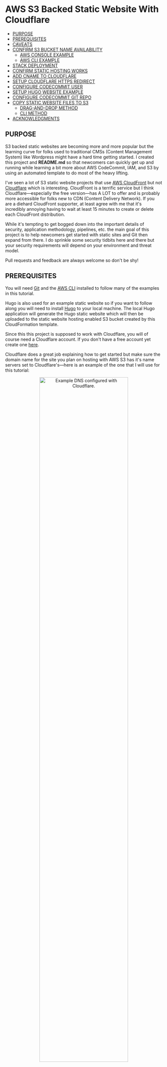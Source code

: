 # AWS S3 Backed Static Website With Cloudflare

- [PURPOSE](#purpose)
- [PREREQUISITES](#prerequisites)
- [CAVEATS](#caveats)
- [CONFIRM S3 BUCKET NAME AVAILABILITY](#confirm-s3-bucket-name-availability)
  - [AWS CONSOLE EXAMPLE](#aws-console-example)
  - [AWS CLI EXAMPLE](#aws-cli-example)
- [STACK DEPLOYMENT](#stack-deployment)
- [CONFIRM STATIC HOSTING WORKS](#confirm-static-hosting-works)
- [ADD CNAME TO CLOUDFLARE](#add-cname-to-cloudflare)
- [SETUP CLOUDFLARE HTTPS REDIRECT](#setup-cloudflare-https-redirect)
- [CONFIGURE CODECOMMIT USER](#configure-codecommit-user)
- [SETUP HUGO WEBSITE EXAMPLE](#setup-hugo-website-example)
- [CONFIGURE CODECOMMIT GIT REPO](#configure-codecommit-git-repo)
- [COPY STATIC WEBSITE FILES TO S3](#copy-static-website-files-to-s3)
  - [DRAG-AND-DROP METHOD](#drag-and-drop-method)
  - [CLI METHOD](#cli-method)
- [ACKNOWLEDGMENTS](#acknowledgments)

## PURPOSE

S3 backed static websites are becoming more and more popular but the learning curve for folks used to traditional CMSs (Content Management System) like Wordpress might have a hard time getting started. I created this project and __README.md__ so that newcomers can quickly get up and running while learning a bit more about AWS CodeCommit, IAM, and S3 by using an automated template to do most of the heavy lifting.

I've seen a lot of S3 static website projects that use [AWS CloudFront](http://docs.aws.amazon.com/AmazonCloudFront/latest/DeveloperGuide/Introduction.html) but not [Cloudflare](https://www.Cloudflare.com/) which is interesting. CloudFront is a terrific service but I think Cloudflare&mdash;especially the free version&mdash;has A LOT to offer and is probably more accessible for folks new to CDN (Content Delivery Network). If you are a diehard CloudFront supporter, at least agree with me that it's incredibly annoying having to wait at least 15 minutes to create or delete each CloudFront distribution.

While it's tempting to get bogged down into the important details of security, application methodology, pipelines, etc. the main goal of this project is to help newcomers get started with static sites and Git then expand from there. I do sprinkle some security tidbits here and there but your security requirements will depend on your environment and threat model.

Pull requests and feedback are always welcome so don't be shy!

## PREREQUISITES

You will need [Git](https://git-scm.com/downloads) and the [AWS CLI](http://docs.aws.amazon.com/cli/latest/userguide/installing.html) installed to follow many of the examples in this tutorial.

Hugo is also used for an example static website so if you want to follow along you will need to install [Hugo](https://gohugo.io/getting-started/installing/) to your local machine. The local Hugo application will generate the Hugo static website which will then be uploaded to the static website hosting enabled S3 bucket created by this CloudFormation template.

Since this this project is supposed to work with Cloudflare, you will of course need a Cloudflare account. If you don't have a free account yet create one [here](https://www.Cloudflare.com/a/sign-up).

Cloudflare does a great job explaining how to get started but make sure the domain name for the site you plan on hosting with AWS S3 has it's name servers set to Cloudflare's&mdash;here is an example of the one that I will use for this tutorial:

<p align="center">
<img src="https://github.com/virtualjj/aws-s3-backed-cloudflare-static-website/blob/master/images/readme/prereq-000-confirm-cloudflare-dns-setup.jpg" alt="Example DNS configured with Cloudflare." height="75%" width="75%">
</p>

Notice the red arrow pointing to __SSL:Flexible__&mdash;that brings us to a small caveat&hellip;

## CAVEATS

Combining S3 static web hosting buckets with Cloudflare will allow you to enable HTTPS but it's not true end-to-end TLS. Actually, you wouldn't have it with CloudFront + AWS generated TLS certificates ([ACM](https://aws.amazon.com/certificate-manager/)) either because static web hosting enabled S3 buckets do not work with HTTPS as an ***origin*** anyway:

> If your Amazon S3 bucket is configured as a website endpoint, you can't configure CloudFront to use HTTPS to communicate with your origin because Amazon S3 doesn't support HTTPS connections in that configuration.

Source: http://docs.aws.amazon.com/AmazonCloudFront/latest/DeveloperGuide/using-https-cloudfront-to-s3-origin.html

You will need to set Cloudflare's SSL option to **Flexible** which means that your visitors will connect to your web site over TLS to Cloudflare's CDN and then Cloudflare will connect to your AWS S3 origin (i.e. static website bucket) *unencrypted*. This shouldn't be an issue for personal blogs or small websites but I wanted to clarify this caveat as it could be a showstopper for some. Details about Cloudflare's SSL options can be referenced [here](https://support.Cloudflare.com/hc/en-us/articles/204144518-SSL-FAQ).

The only real advantage of using CloudFront instead of Cloudflare when it comes to TLS certificates *for a lot of people* is that with AWS you get your own certificate (i.e. not shared) that can be used on your CloudFront distribution while Cloudflare's free version is actually a shared certificate. If you aren't sure what I'm talking about here is what you see when you view the certificate properties of a Cloudflare shared TLS certificate:

<p align="center">
<img src="https://github.com/virtualjj/aws-s3-backed-cloudflare-static-website/blob/master/images/readme/cloudflare-tls-cert-sharing-example.jpg" alt="Example of a Cloudflare shared TLS certificate." height="75%" width="75%">
</p>

If you are coming from traditional web hosting I thought this caveat might be important to highlight. Now on to the fun stuff!

## CONFIRM S3 BUCKET NAME AVAILABILITY

Before launching the stack confirm whether or not your domain name is available on S3. S3 is a global service so if ***example.com***&mdash;for example&mdash;is already taken, it's taken in all regions and ***all*** AWS accounts. This is important to note as the stack will fail if the S3 bucket already exists but not in your region and/or AWS account.

Check by either creating a bucket in the AWS console or trying to list the contents of the bucket using the AWS CLI.

### AWS CONSOLE EXAMPLE

This is the error you'll get if the bucket is already claimed:

<p align="center">
<img src="https://github.com/virtualjj/aws-s3-backed-cloudflare-static-website/blob/master/images/readme/confirms3-000-s3-bucket-available-console.jpg" alt="Example DNS configured with Cloudflare." height="75%" width="75%">
</p>

If you were able to create the bucket, don't delete it per AWS's advice:

> If you want to continue to use the same bucket name, don't delete the bucket. We recommend that you empty the bucket and keep it. After a bucket is deleted, the name becomes available to reuse, but the name might not be available for you to reuse for various reasons. For example, it might take some time before the name can be reused and some other account could create a bucket with that name before you do.

Source: http://docs.aws.amazon.com/AmazonS3/latest/user-guide/delete-bucket.html

### AWS CLI EXAMPLE

Here is one example of what an already claimed bucket message will look like:

```
> aws s3 ls s3://example.com
An error occurred (AccessDenied) when calling the ListObjects operation: Access Denied
```

If it doesn't exist, you'll get this message:

```
>aws s3 ls s3://tutorialstuff.xyz

An error occurred (NoSuchBucket) when calling the ListObjects operation: The specified bucket does not exist
```
If your bucket name is available let the stack create it for you to save you some clicking.


## STACK DEPLOYMENT

1. Login to your AWS account and select the region that you want to deploy your S3 static website bucket. This is very important as its easy to accidentally open tabs in other regions.

<p align="center">
<img src="https://github.com/virtualjj/aws-s3-backed-cloudflare-static-website/blob/master/images/readme/stackdeployment-001-login-region-check.jpg" alt="Make sure you are in the intended AWS region." height="75%" width="75%">
</p>


2. Click the **Launch Stack** button below to go directly to the CloudFormation service in the selected region of your AWS account.

[![Launch CloudFormation Stack](https://s3.amazonaws.com/cloudformation-examples/cloudformation-launch-stack.png
)](https://console.aws.amazon.com/cloudformation/home?region=us-west-2#/stacks/new?stackName=s3-cloudflare-static-website&templateURL=https://s3-us-west-2.amazonaws.com/github-aws-s3-backed-cloudflare-static-website/aws-s3-backed-cloudflare-static-website.yml)

3. You will now see the **Create Stack** section of CloudFormation. The most important thing to confirm on this screen is the region&mdash;again. The CloudFormation template is stored and hosted publicly on ***my*** AWS account. Click **Next**.

<p align="center">
<img src="https://github.com/virtualjj/aws-s3-backed-cloudflare-static-website/blob/master/images/readme/stackdeployment-003-region-check-again.jpg" alt="Double-check the intended AWS region." height="75%" width="75%">
</p>

4. Enter your __ROOT DOMAIN__ name __without__ the *www* prefix. You also need to enter an email address that has a __different__ domain name than the one you will use for the static website S3 bucket. Leave __Repo Name__ and __CodeCommit User__ blank to follow along with this tutorial. Scroll down.

<p align="center">
<img src="https://github.com/virtualjj/aws-s3-backed-cloudflare-static-website/blob/master/images/readme/stackdeployment-004-enter-root-domain-name.jpg" alt="Enter the FQDN of the bucket name." height="75%" width="75%">
</p>

5. If this is the first time using this template you will typically leave all these fields blank. However, if you already have __Website Bucket Name__, __Redirect Bucket Name__, and __Logs for Bucket Name__ already created then enter them here. The [DeletionPolicy](http://docs.aws.amazon.com/AWSCloudFormation/latest/UserGuide/aws-attribute-deletionpolicy.html) attribute is set to **retain** for S3 buckets created by this template. Click **Next**.

<p align="center">
<img src="https://github.com/virtualjj/aws-s3-backed-cloudflare-static-website/blob/master/images/readme/stackdeployment-005-leave-blank-or-enter-names.jpg" alt="Leave fields blank unless the S3 buckets names you want to use are already created." height="75%" width="75%">
</p>

6. There isn't anything to do at the **Create Stack Options** screen so click **Next**.

<p align="center">
<img src="https://github.com/virtualjj/aws-s3-backed-cloudflare-static-website/blob/master/images/readme/stackdeployment-006-create-stack-options.jpg" alt="Example Create Stack Options - Click Next." height="75%" width="75%">
</p>

7. This is your last chance to make sure you've checked whether or not your bucket names have already been taken or already created. Check the ***I acknowledge...*** check box for the message about IAM resources. This stack creates an IAM group, user, and policy so that is why this message appears. Click **Next**.

<p align="center">
<img src="https://github.com/virtualjj/aws-s3-backed-cloudflare-static-website/blob/master/images/readme/stackdeployment-007-confirm-settings-checkbox.jpg" alt="Confirm your settings and check the IAM resources acknowledgement checkbox." height="75%" width="75%">
</p>

8. The stack should take about 2 ~ 3 minutes to complete but make sure to check your email and subscribe to the SNS subscription notification that you received otherwise the stack will get stuck.

<p align="center">
<img src="https://github.com/virtualjj/aws-s3-backed-cloudflare-static-website/blob/master/images/readme/stackdeployment-008-check-email-sns-subscribe.jpg" alt="Check email for SNS subscription." height="75%" width="75%">
</p>

<p align="center">
<img src="https://github.com/virtualjj/aws-s3-backed-cloudflare-static-website/blob/master/images/readme/stackdeployment-008-sns-subscribe-success.jpg" alt="When you click on the subscription link you should see a success message." height="75%" width="75%">
</p>

9. You should now have a green __CREATE_COMPLETE__ status for the CloudFormation stack.

<p align="center">
<img src="https://github.com/virtualjj/aws-s3-backed-cloudflare-static-website/blob/master/images/readme/stackdeployment-009-stack-launch-success.jpg" alt="Stack successfully created." height="75%" width="75%">
</p>

10. Click on the ***Outputs*** drop down to view details of the created resources. We will reference these throughout this tutorial.

<p align="center">
<img src="https://github.com/virtualjj/aws-s3-backed-cloudflare-static-website/blob/master/images/readme/stackdeployment-010-confirm-stack-outputs.jpg" alt="View stack Outputs for details of created resources." height="75%" width="75%">
</p>

## CONFIRM STATIC HOSTING WORKS

Basically all you have to do is upload an *index.html* document to your static web hosting enabled S3 bucket. However, this can be tricky if you are new to S3 so I'll provide a more "involved" example.

1. In the **Outputs** section of the CloudFormation stack that you launched you should see the S3 endpoints for the site bucket and the redirect bucket:

<p align="center">
<img src="https://github.com/virtualjj/aws-s3-backed-cloudflare-static-website/blob/master/images/readme/confirmhosting-001-find-s3-endpoints.jpg" alt="Find the S3 endpoint URLs in the Outputs section of the launched CloudFormation stack." height="75%" width="75%">
</p>

2. Click on the URL for **SiteBucketEndpoint**&mdash;you should see the following error. This is because the objects (i.e. keys) index.html and error.html do not exist:

<p align="center">
<img src="https://github.com/virtualjj/aws-s3-backed-cloudflare-static-website/blob/master/images/readme/confirmhosting-002-no-key-exists.jpg" alt="Cannot open the S3 endpoint because no key (i.e. object) exists for index.html or error.html." height="75%" width="75%">
</p>

3. Upload a simple *index.html* file. I will use one that has only the following line:

```
<h1>WORKS</h1>
```

<p align="center">
<img src="https://github.com/virtualjj/aws-s3-backed-cloudflare-static-website/blob/master/images/readme/confirmhosting-003-drag-in-files.jpg" alt="Drag or upload your website that at least has an index.html." height="75%" width="75%">
</p>

Make sure you at least have an index.html (that isn't empty preferably) object in your bucket.

<p align="center">
<img src="https://github.com/virtualjj/aws-s3-backed-cloudflare-static-website/blob/master/images/readme/confirmhosting-003-make-sure.indexhtml.jpg" alt="Make sure you have an index.html in your site bucket." height="75%" width="75%">
</p>

4. Refresh your browser or click on the endpoint URL again like you did in step 2&mdash;you will get a new error message. The problem is that there is an index.html but it is not publicly accessible. Since you'll want visitors to be able to view your site, the files need to be public. Note that I could have configured the CloudFormation template to make the bucket public by default but I opted not to in order to avoid folks accidentally uploading sensitive files.:

<p align="center">
<img src="https://github.com/virtualjj/aws-s3-backed-cloudflare-static-website/blob/master/images/readme/confirmhosting-004-access-denied.jpg" alt="Access denied when trying to open index.html." height="75%" width="75%">
</p>

5. Open the the __Permissions__ tab and and then click on __Bucket Policy__. From here you can paste in the following policy&mdash;make sure to replace `<YOUR BUCKET NAME>` with your bucket name:

```
{
    "Version": "2008-10-17",
    "Statement": [
        {
            "Sid": "AllowPublicRead",
            "Effect": "Allow",
            "Principal": {
                "AWS": "*"
            },
            "Action": "s3:GetObject",
            "Resource": "arn:aws:s3:::<YOUR BUCKET NAME>/*"
        }
    ]
}
```

Here is what mine looks like:

<p align="center">
<img src="https://github.com/virtualjj/aws-s3-backed-cloudflare-static-website/blob/master/images/readme/confirmhosting-005-add-public-access-policy.jpg" alt="Add a policy to allow public access." height="75%" width="75%">
</p>

6. Now when you refresh the site you should get your index.html file&mdash;in my case, **WORKS**. Here is a screenshot with the developer tools enabled. Notice that the server shows **S3** and the port is 80:

<p align="center">
<img src="https://github.com/virtualjj/aws-s3-backed-cloudflare-static-website/blob/master/images/readme/confirmhosting-006-refresh-site-view-indexhtml.jpg" alt="Successfully load index.html." height="75%" width="75%">
</p>

## ADD CNAME TO CLOUDFLARE

Now that you confirmed that static web hosting is working, it's time to add the root and www S3 endpoints to Cloudflare as CNAME records.

1. Copy the URL of the site endpoint listed next to __SiteBucketEndpoint__ in the __Outputs__ section of the launched CloudFormation template __WITHOUT__ the `http://*` portion:

<p align="center">
<img src="https://github.com/virtualjj/aws-s3-backed-cloudflare-static-website/blob/master/images/readme/addcname-001-add-root-cname-endpoint.jpg" alt="Add the site root CNAME endpoint." height="75%" width="75%">
</p>

2. Next do the same thing for the redirect bucket labelled __RedirectBucketEndpoint__:

<p align="center">
<img src="https://github.com/virtualjj/aws-s3-backed-cloudflare-static-website/blob/master/images/readme/addcname-002-add-www-cname-endpoint.jpg" alt="Add the site www redirect CNAME endpoint." height="75%" width="75%">
</p>

3. You should now have two CNAME entries that reference your static web hosting enabled S3 buckets. Note that the orange clouds to the right can be toggled on and off. __off__ (i.e. grey cloud) means that Cloudflare is just running DNS so none of the other features (e.g. CDN, WAF, redirects, etc.) will be applied:

<p align="center">
<img src="https://github.com/virtualjj/aws-s3-backed-cloudflare-static-website/blob/master/images/readme/addcname-003-confirm-two-cname.jpg" alt="CLoudflare should now have two CNAME references to your S3 buckets." height="75%" width="75%">
</p>

4. Go to [whatsmydns.net](https://www.whatsmydns.net) to confirm that Cloudflare DNS is resolving your domain name. Note that you have to keep the A record setting because Cloudlfare uses [CNAME Flattening](https://support.cloudflare.com/hc/en-us/articles/200169056-CNAME-Flattening-RFC-compliant-support-for-CNAME-at-the-root) which presents CNAME's as A records.

<p align="center">
<img src="https://github.com/virtualjj/aws-s3-backed-cloudflare-static-website/blob/master/images/readme/addcname-004-confirm-dns-propagation.jpg" alt="Use whatsmydns.net to confirm DNS propagation." height="75%" width="75%">
</p>

5. Your site should now open on it's domain name instead of the S3 endpoint. Note that the server now shows __cloudflare-nginx__ instead of __AmazonS3__. If [whatsmydns.net](https://www.whatsmydns.net) is showing all green checks but your browser is not resolving the DNS name, clear out your DNS cache. Depending on your setup you might have to do this in multiple places. (i.e. PC, Router, etc.)

<p align="center">
<img src="https://github.com/virtualjj/aws-s3-backed-cloudflare-static-website/blob/master/images/readme/addcname-005-confirm-can-open-site.jpg" alt="Confirm that you can access your S3 static website using your domain name." height="75%" width="75%">
</p>

If the your website times out make sure that the __Crypto__ section in Cloudflare is set to `Flexible`:

<p align="center">
<img src="https://github.com/virtualjj/aws-s3-backed-cloudflare-static-website/blob/master/images/readme/addcname-005-confirm-crypto-set-to-flexible.jpg" alt="Make sure Cloudflare Crypto option is set to Flexible." height="75%" width="75%">
</p>

## SETUP CLOUDFLARE HTTPS REDIRECT

One last thing to do on the Cloudflare side is to setup a redirect so that your site always opens on HTTPS. Do this by going to the __Page Rules__ tab and setup a URL match and set it to `Always use HTTPS`. When you are done click the __Save and Deploy__ button:

```
http://example.com/*
```

<p align="center">
<img src="https://github.com/virtualjj/aws-s3-backed-cloudflare-static-website/blob/master/images/readme/setupredirect-000-configure-cloudlare-redirect.jpg" alt="Set Cloudflare page rule to redirect all HTTP requests to HTTPS." height="75%" width="75%">
</p>

Now when you access the site using `www.example.com` or `http://example.com` your site will redirect to `https://example.com`. Note that you would normally configure this setting on a web server like NGINX or APACHE but since AWS is managing the S3 static website web server this is one way to accomplish a redirect from HTTP to HTTPS:

<p align="center">
<img src="https://github.com/virtualjj/aws-s3-backed-cloudflare-static-website/blob/master/images/readme/setupredirect-000-try-open-with-www.jpg" alt="Try opening your site using www." height="75%" width="75%">
</p>

Note that in my example the site redirects to `https://tutorialstuff.xyz` and there are no [HTTP status codes](http://www.restapitutorial.com/httpstatuscodes.html) such as `301 Moved Permanently` or `307 Temporary Redirect`:

<p align="center">
<img src="https://github.com/virtualjj/aws-s3-backed-cloudflare-static-website/blob/master/images/readme/setupredirect-000-confirm-http-status-code.jpg" alt="Confirm the HTTP status code of 200 instead of 301 or 307." height="75%" width="75%">
</p>

## CONFIGURE CODECOMMIT USER

If you used the default settings when launching the stack, you should have a new IAM group and user. Navigate to your IAM console and confirm the group and user deployed by this stack. If you had any other IAM users that you want to be able to use CodeCommit for this website you could add them to this group:

<p align="center">
<img src="https://github.com/virtualjj/aws-s3-backed-cloudflare-static-website/blob/master/images/readme/codecommitconfig-000-confirm-group-user.jpg" alt="Confirm IAM group and user." height="75%" width="75%">
</p>

Click on the __Permissions__ tab and notice the __Inline Policies__ section. A policy was created by this template and attached to the *group*, not the IAM user. Normally you would click on __Show Policy__ but for whatever reason CloudFormation generated policies display all on one line. Instead click on __Edit Policy__ to get a better view of what permissions have been applied to the group:

<p align="center">
<img src="https://github.com/virtualjj/aws-s3-backed-cloudflare-static-website/blob/master/images/readme/codecommitconfig-000-edit-policy-for-better-view.jpg" alt="Click on Edit Policy to get a better view of the applied policy created by the stack." height="75%" width="75%">
</p>

Here is the actual policy (with my AWS account number masked):

```
{
    "Statement": [
        {
            "Action": [
                "s3:DeleteObject",
                "s3:GetBucketAcl",
                "s3:GetBucketWebsite",
                "s3:GetObject",
                "s3:GetObjectAcl",
                "s3:GetObjectVersion",
                "s3:GetObjectVersionAcl",
                "s3:PutObject",
                "s3:PutObjectAcl"
            ],
            "Resource": "arn:aws:s3:::tutorialstuff.xyz/*",
            "Effect": "Allow",
            "Sid": "S3Access"
        },
        {
            "Action": [
                "codecommit:BatchGetRepositories",
                "codecommit:CreateBranch",
                "codecommit:Get*",
                "codecommit:GitPull",
                "codecommit:GitPush",
                "codecommit:List*",
                "codecommit:Put*",
                "codecommit:Test*",
                "codecommit:Update*"
            ],
            "Resource": [
                "arn:aws:codecommit:us-west-2:XXXXXXXXXXXX:tutorialstuff.xyz"
            ],
            "Effect": "Allow",
            "Sid": "CodeCommitAccess"
        }
    ]
}
```

This policy will allow any IAM user in the group to have the required permissions to manage *only* the static website's S3 bucket and CodeCommit repository.

Now that you understand what the group does it's time to setup the CodeCommmit user configuration. AWS has good documentation on how to configure the IAM user for CodeCommit [here](http://docs.aws.amazon.com/codecommit/latest/userguide/setting-up.html) but I will demonstrate the way I like to do it.

1. Create a key pair using `ssh-keygen` as illustrated in the OS X command line example below. If you haven't done this before get your path with `pwd` so you know exactly where to save your public and private key pair. I like to store mine in a separate location than the default for various reason, one being backup. I like to use a bit size of `4096` but choose what you are comfortable with. For the name of the key pair use whatever make sense to you but in this example I will use the actual IAM user name of `tutorialstuff.xyz-CodeCommitUser-us-west-2` that was created by the CloudFormation stack. Finally, I always use passwords on my SSH keys and I recommend you do the same but make sure you don't store the passphrase with the private key as that will defeat the purpose:

```
> pwd
/Users/virtualjj/Documents/AWS/SSH Keys/tutorialstuff.xyz
> ssh-keygen -b 4096
Generating public/private rsa key pair.
> Enter file in which to save the key (/Users/virtualjj/.ssh/id_rsa): /Users/virtualjj/Documents/AWS/SSH Keys/tutorialstuff.xyz/tutorialstuff.xyz-CodeCommitUser-us-west-2
Enter passphrase (empty for no passphrase):
Enter same passphrase again:
```
<p align="center">
<img src="https://github.com/virtualjj/aws-s3-backed-cloudflare-static-website/blob/master/images/readme/codecommitconfig-001-create-4096-keypair.jpg" alt="Create a 4096 bit passphrase protected key pair." height="75%" width="75%">
</p>

View the permissions of the generated public (.pub) and private key pair. Change them to __read-only__ using the `chmod` command:

```
Demo: ls -la
total 16
drwxr-xr-x   4 virtualjj  staff   136 Aug  8 11:18 .
drwxr-xr-x  10 virtualjj  staff   340 Aug  8 11:05 ..
-rw-------   1 virtualjj  staff  3326 Aug  8 11:18 tutorialstuff.xyz-CodeCommitUser-us-west-2
-rw-r--r--   1 virtualjj  staff   745 Aug  8 11:18 tutorialstuff.xyz-CodeCommitUser-us-west-2.pub
Demo: chmod 400 *
Demo: ls -la
total 16
drwxr-xr-x   4 virtualjj  staff   136 Aug  8 11:18 .
drwxr-xr-x  10 virtualjj  staff   340 Aug  8 11:05 ..
-r--------   1 virtualjj  staff  3326 Aug  8 11:18 tutorialstuff.xyz-CodeCommitUser-us-west-2
-r--------   1 virtualjj  staff   745 Aug  8 11:18 tutorialstuff.xyz-CodeCommitUser-us-west-2.pub
```

2. Next click on the IAM user created by this stack and click on the __Security credentials__ tab. Scroll down and select the __Upload SSH public key__ button:

<p align="center">
<img src="https://github.com/virtualjj/aws-s3-backed-cloudflare-static-website/blob/master/images/readme/codecommitconfig-002-upload-codecommit-keypair.jpg" alt="Upload your CodeCommit public key." height="75%" width="75%">
</p>

3. On OS X I like to use a command called `pbcopy` to copy the contents of a file to my clipboard. You can copy the public key to your clipboard like this&mdash;make sure you copy the file with the extension of __.pub__:

```
pbcopy < tutorialstuff.xyz-CodeCommitUser-us-west-2.pub
```
<p align="center">
<img src="https://github.com/virtualjj/aws-s3-backed-cloudflare-static-website/blob/master/images/readme/codecommitconfig-003-copy-public-key-to-clipboard.jpg" alt="Use pbcopy to copy public key to clipboard and upload to IAM.="75%" width="75%">
</p>

You should now have an uploaded CodeCommit public SSH key. Keep note of the __SSH key ID__ as you will need it to configure your local Git repository later:

<p align="center">
<img src="https://github.com/virtualjj/aws-s3-backed-cloudflare-static-website/blob/master/images/readme/codecommitconfig-003-confirm-uploaded-cc-ssh-key.jpg" alt="Confirm that your CodeCommit SSH public key has been successfully uploaded.="75%" width="75%">
</p>

## SETUP HUGO WEBSITE EXAMPLE

Now that your CodeCommit user has been setup with an SSH key you need to initialize a local repo with `git`. When we performed the steps in [CONFIRM STATIC HOSTING WORKS](#confirm-static-hosting-works) we used a simple index.html file. You'll probably be using a static generator like [Hugo](https://gohugo.io/getting-started/) or [Jekyll](https://jekyllrb.com/) which has a lot of files to track.

1. As an example, I will setup a new Hugo site on my local OS X machine. If you don't have Hugo but want to try it you can follow the [Quick Start](https://gohugo.io/getting-started/quick-start/). Here are the commands to check the Hugo version, create a new site, change directory into it, and confirm your working path:

```
Demo: hugo version
Hugo Static Site Generator v0.25.1 darwin/amd64 BuildDate: 2017-07-13T00:40:37+09:00
Demo: hugo new site s3-tutorialstuff.xyz
Congratulations! Your new Hugo site is created in /Users/virtualjj/Documents/WEBSITES/s3-tutorialstuff.xyz.

Just a few more steps and you're ready to go:

1. Download a theme into the same-named folder.
   Choose a theme from https://themes.gohugo.io/, or
   create your own with the "hugo new theme <THEMENAME>" command.
2. Perhaps you want to add some content. You can add single files
   with "hugo new <SECTIONNAME>/<FILENAME>.<FORMAT>".
3. Start the built-in live server via "hugo server".

Visit https://gohugo.io/ for quickstart guide and full documentation.
Demo: cd s3-tutorialstuff.xyz/
Demo: pwd
/Users/virtualjj/Documents/WEBSITES/s3-tutorialstuff.xyz
```
2. Next list the contents of the `themes` directory and change directory into it:

```
Demo: ls -la themes/
total 0
drwxr-xr-x  2 virtualjj  staff   68 Aug  8 11:49 .
drwxr-xr-x  9 virtualjj  staff  306 Aug  8 11:49 ..
Demo: cd themes/
Demo: pwd
/Users/virtualjj/Documents/WEBSITES/s3-tutorialstuff.xyz/themes
```
3. I will clone the [Aerial theme](https://themes.gohugo.io/aerial/) by [Seth MacLeod](https://www.sethmacleod.com/) and use it as an example:

```
git clone git clone https://github.com/sethmacleod/aerial.git
```

<p align="center">
<img src="https://github.com/virtualjj/aws-s3-backed-cloudflare-static-website/blob/master/images/readme/setuphugosite-003-download-theme.jpg" alt="Clone the Hugo Aerial theme to the local themes directory.="75%" width="75%">
</p>

4. Change directory back to the root of the local Hugo site you just created. Copy the Hugo theme's `exampleSite` __config.toml__ to your site's root folder. This file is what configures settings for Hugo and your theme. When you create a new Hugo site locally a config.toml file exists but it won't have the parameters necessary for the theme. The example below shows how I copied and overwrote the default __config.toml__:

<p align="center">
<img src="https://github.com/virtualjj/aws-s3-backed-cloudflare-static-website/blob/master/images/readme/setuphugosite-004-overwrite-config-toml-with-theme-one.jpg" alt="Overwrite the default Hugo new site config.toml with the theme's config.toml configuration file.="75%" width="75%">
</p>

5. Open the config.toml file that you just copied in your favorite text editor. We need to change:

```
languageCode = "en-us"
title = "Aerial"
baseurl = "http://example.org/"
theme = "aerial"
```

To this&mdash;specifically the `baseurl`. If you don't change the `baseurl` to your domain name the theme links will break and not work properly when you upload the generated site to S3:

```
languageCode = "en-us"
title = "Aerial"
baseurl = "https://tutoriastuff.xyz/"
theme = "aerial"
```

6. Use the following command to run the site locally to confirm that the theme works.

```
hugo server --theme=aerial
```
<p align="center">
<img src="https://github.com/virtualjj/aws-s3-backed-cloudflare-static-website/blob/master/images/readme/setuphugosite-006-generate-site-locally.jpg" alt="Generate Hugo site locally to confirm that the theme works.="75%" width="75%">
</p>

Open up a new tab and go to `localhost:1313`. The local website and theme should display:

<p align="center">
<img src="https://github.com/virtualjj/aws-s3-backed-cloudflare-static-website/blob/master/images/readme/setuphugosite-006-view-local-hugo-site-and-theme.jpg" alt="View the Hugo site locally and make sure the theme is working.="75%" width="75%">
</p>

7. In your terminal application press `Ctrl+C` to stop the Hugo local server.

## CONFIGURE CODECOMMIT GIT REPO

Now that we have a folder to commit changes to we can configure Git to use the CodeCommit repository that was created with the stack. This section assumes that you aren't too familiar with Git but here is a [cheat sheet](https://www.git-tower.com/blog/git-cheat-sheet/) if you want to explore more.

1. Initialize the Hugo website folder with git:

```
git init
```

Notice that you now have a __.git__ folder listed:

<p align="center">
<img src="https://github.com/virtualjj/aws-s3-backed-cloudflare-static-website/blob/master/images/readme/ccconfigure-001-git-init.jpg" alt="Initialize the Hugo website folder with git init.="75%" width="75%">
</p>

Use the following command to view the Git configuration&mdash;notice there isn't much yet:

```
cat .git/config
```
<p align="center">
<img src="https://github.com/virtualjj/aws-s3-backed-cloudflare-static-website/blob/master/images/readme/ccconfigure-001-view-git-config.jpg" alt="View the local Git configuration.="75%" width="75%">
</p>


2. Now we need to add a remote origin&mdash;the CodeCommit repository&mdash;with your IAM user and CodeCommit SSH credentials. Refer back to the `Outputs` section of the launched CloudFormation stack. Look at the one labelled __GitCloneUrlSsh__ and copy the URL to a text editor&mdash;we will make a slight modification:

<p align="center">
<img src="https://github.com/virtualjj/aws-s3-backed-cloudflare-static-website/blob/master/images/readme/ccconfigure-002-get-ccommit-url-from-clf-outputs.jpg" alt="Get the CodeCommit URL from the Outputs section of the launched stack.="75%" width="75%">
</p>

Copy the URL and put your IAM SSH KEY ID that you created in [CONFIGURE CODECOMMIT USER](#configure-codecommit-user) before the CodeCommit URL with an ampersand. We will add the URL to the local Git configuration using the `git remote add origin` command. Here is what mine looks like:

```
git remote add origin ssh://APKAJ2YFIEMJBW6MTT4A@git-codecommit.us-west-2.amazonaws.com/v1/repos/tutorialstuff.xyz
```

3. Execute the full `git remote add origin` command and view the Git config again:

<p align="center">
<img src="https://github.com/virtualjj/aws-s3-backed-cloudflare-static-website/blob/master/images/readme/ccconfigure-003-add-remote-origin.jpg" alt="Add the CodeCommit remote origin URL to the local Git configuration.="75%" width="75%">
</p>

4. Check the status with `git status`; you will see a notification that there are untracked files. Then run `git add .` and commit the changes with `git commit -m "Initial commit."` Finally, try pushing the changes from your local repo to the AWS CodeCommit repo&mdash;it will fail:

```
Demo: git status
On branch master

Initial commit

Untracked files:
  (use "git add <file>..." to include in what will be committed)

	archetypes/
	config.toml
	themes/

nothing added to commit but untracked files present (use "git add" to track)
Demo: git add .
Demo: git commit -m "Initial commit."
[master (root-commit) eafac1b] Initial commit.
 3 files changed, 44 insertions(+)
 create mode 100644 archetypes/default.md
 create mode 100644 config.toml
 create mode 160000 themes/aerial
Demo: git push origin master
Permission denied (publickey).
fatal: Could not read from remote repository.

Please make sure you have the correct access rights
and the repository exists.
```

<p align="center">
<img src="https://github.com/virtualjj/aws-s3-backed-cloudflare-static-website/blob/master/images/readme/ccconfigure-004-initial-commit-fail.jpg" alt="Observe the failure of the initial commit.="90%" width="90%">
</p>

The reason why this happens is because the CodeCommit repo cannot confirm that you have or are using the correct private CodeCommit SSH key associated with the public key you uploaded your IAM user. Remember that key pair that you generated previously? We need to add the private key (hopefully passphrase protected) to our local SSH identity:

```
ssh-add <your private key file>
ssh-add -L
```

Here is a screenshot of mine&mdash;note that I setup a passphrase on my SSH key so I have to enter it:

<p align="center">
<img src="https://github.com/virtualjj/aws-s3-backed-cloudflare-static-website/blob/master/images/readme/ccconfigure-004-add-ssh-key-identity.jpg" alt="Add SSH identity.="90%" width="90%">
</p>

 It's worth mentioning that this method is not what AWS explains to do in their [guide](http://docs.aws.amazon.com/codecommit/latest/userguide/setting-up-ssh-unixes.html). You should be aware that when your SSH identity is added, you won't be prompted for a passphrase each time so that could be a security concern depending on your environment. The threat is that a nefarious individual or bot could obtain shell access to your PC locally or remotely and execute commands since the identity is added to memory. While that is a concern, the likelihood is low and the impact is lower as well since the SSH key only has access to your website S3 bucket and CodeCommit repository. Other than deleting or modifying your public web site in an embarrassing way, there isn't much damage that could be done anyway versus if you were using an IAM user with full administrator access to your AWS account.

 Either way, make sure to remove your SSH identities using `ssh-add -D` when you are done or reboot your computer as a reboot will clear them out as well.

 5. After adding your SSH private key to your local SSH identity, try pushing your local Git repo again. It should push successfully this time:

 <p align="center">
 <img src="https://github.com/virtualjj/aws-s3-backed-cloudflare-static-website/blob/master/images/readme/ccconfigure-005-retry-codecommit-push.jpg" alt="After adding SSH identity trying pushing local Git repo to remote CodeCommit again.="75%" width="75%">
 </p>

 You will also receive an email notification of the activity:

 <p align="center">
 <img src="https://github.com/virtualjj/aws-s3-backed-cloudflare-static-website/blob/master/images/readme/ccconfigure-005-codecommit-sns-email-notification.jpg" alt="After performing an activity on CodeCommit receive an email notification.="75%" width="75%">
 </p>

6. Go to your AWS console and view the CodeCommit repository. You will be able to see the files that you commit locally now stored on your AWS CodeCommit repository:

<p align="center">
<img src="https://github.com/virtualjj/aws-s3-backed-cloudflare-static-website/blob/master/images/readme/ccconfigure-006-confirm-files-pushed-to-codecommit.jpg" alt="Confirm that local files that were commited have been successfully pushed to AWS CodeCommit.="75%" width="75%">
</p>

Now the only left to do is copy the files from your statically generated website&mdash;in this tutorial's example will be the files in the __public__ folder.


## COPY STATIC WEBSITE FILES TO S3

Continuing with our Hugo example, go ahead and generate the actual website using the `hugo -v` command. This will create a new folder called __public__:

```
hugo -v
```
<p align="center">
<img src="https://github.com/virtualjj/aws-s3-backed-cloudflare-static-website/blob/master/images/readme/copystaticfiles-000-generate-hugo-ste.jpg" alt="Generate the Hugo static website to get the files that need to be uploaded to your S3 static website bucket.="75%" width="75%">
</p>

Remember in [CONFIRM STATIC HOSTING WORKS](#confirm-static-hosting-works) you set your S3 static website bucket policy to public? There are actually two ways to do this. Here is the first way since we've already set the bucket to public.

### Drag-and-Drop Method

Open the root static website S3 bucket and click the __Upload__ button. Here you can simply drag in the contents of that Hugo public folder. Note that the *index.html* that you previously created if you are following along step-by-step will be overwritten:

<p align="center">
<img src="https://github.com/virtualjj/aws-s3-backed-cloudflare-static-website/blob/master/images/readme/copystaticfiles-000-open-for-drag-drop.jpg" alt="Click upload to drag and drop the contents of your Hugo public folder.="75%" width="75%">
</p>

Drag over the files and press the __Upload__ button:


<p align="center">
<img src="https://github.com/virtualjj/aws-s3-backed-cloudflare-static-website/blob/master/images/readme/copystaticfiles-000-upload-dragged-dropped-files.jpg" alt="Upload the files and folders that you dragged into the S3 uploader.="75%" width="75%">
</p>

You can now access your website by DNS name and view your Hugo statically generated site using the Aero theme:

<p align="center">
<img src="https://github.com/virtualjj/aws-s3-backed-cloudflare-static-website/blob/master/images/readme/copystaticfiles-000-confirm-site-opens-with-theme.jpg" alt="Access your website by DNS name to confirm that your Hugo generated site and theme work after uploaded to S3.="75%" width="75%">
</p>

### CLI METHOD

If you use this method you can upload your statically generated website via the AWS CLI. This might be preferable since you will be at the command line anyway however, you have to generated AWS Access Keys from the console.

<p align="center">
<img src="https://github.com/virtualjj/aws-s3-backed-cloudflare-static-website/blob/master/images/readme/copystaticfiles-000-climethod-create-access-key.jpg" alt="Create and access key so that you can run AWS CLI commands.="75%" width="75%">
</p>

At the command prompt, run the command `aws configure` to add a profile for this limited IAM user. Use the data from the __Create access key__ for the __Access key ID__ and __Secret access key__:

<p align="center">
<img src="https://github.com/virtualjj/aws-s3-backed-cloudflare-static-website/blob/master/images/readme/copystaticfiles-000-climethod-access-key-info.jpg" alt="Example of create access key ID and secret dialog box from IAM.="75%" width="75%">
</p>

Run the local AWS CLI configuration command&mdash;make sure to use a profile. Note that the example below has masked the actual ID and secret:
```
Demo: aws configure --profile tutorialstuff-xyz
AWS Access Key ID [None]: AKIAXXXXXXXXXXXXX
AWS Secret Access Key [None]: AXXXXXXXXXXXXXXXXXXXXXXXXXXXXXX
Default region name [None]: us-west-2
Default output format [None]:
```

Now that you have Access keys configured try listing your static website bucket:

```
aws s3 ls tutorialstuff.xyz --profile tutorialstuff-xyz
```
<p align="center">
<img src="https://github.com/virtualjj/aws-s3-backed-cloudflare-static-website/blob/master/images/readme/copystaticfiles-000-list-bucket-using-aws-cli.jpg" alt="List contents of static website bucket using AWS CLI.="75%" width="75%">
</p>

This works because the IAM user that you enabled access keys for is part of the group that has a policy action of `s3:GetObject` set to `allow` for this specific S3 bucket.

You can delete the public bucket policy because we will set objects to public when we upload them via the AWS CLI:

<p align="center">
<img src="https://github.com/virtualjj/aws-s3-backed-cloudflare-static-website/blob/master/images/readme/copystaticfiles-000-delete-public-bucket-policy.jpg" alt="Delete the public bucket policy and use the AWS CLI instead.="75%" width="75%">
</p>

Confirm that you cannot access the website anymore (because the bucket policy was deleted):

<p align="center">
<img src="https://github.com/virtualjj/aws-s3-backed-cloudflare-static-website/blob/master/images/readme/copystaticfiles-000-confirm-access-denied-due-to-no-bucket-policy.jpg" alt="When the public access bucket policy is deleted the website will not be accessible anymore.="75%" width="75%">
</p>

Now this time, when you generate the static website upload the files in the same command:

```
hugo -v && aws s3 sync --acl public-read --sse --delete public/ s3://tutorialstuff.xyz --profile tutorialstuff-xyz
```

<p align="center">
<img src="https://github.com/virtualjj/aws-s3-backed-cloudflare-static-website/blob/master/images/readme/copystaticfiles-000-generate-site-upload-via-cli.jpg" alt="Generate the Hugo site and upload to S3 settting files to public.="75%" width="75%">
</p>

The website should be accessible again:

<p align="center">
<img src="https://github.com/virtualjj/aws-s3-backed-cloudflare-static-website/blob/master/images/readme/static-website-accessible-by-dns-name.jpg" alt="Static website accessible by DNS name again.="75%" width="75%">
</p>

## ACKNOWLEDGMENTS

Thanks to Eric Hammond for inspiring me to work on this project. Much of his [alestic/aws-git-backed-static-website](https://github.com/alestic/aws-git-backed-static-website) template was used as the basis for this project.
